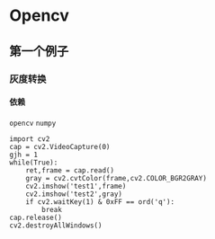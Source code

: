 # Opencv
## 第一个例子
### 灰度转换
#### 依赖
`opencv`
`numpy`

```
import cv2
cap = cv2.VideoCapture(0)
gjh = 1
while(True):
    ret,frame = cap.read()
    gray = cv2.cvtColor(frame,cv2.COLOR_BGR2GRAY)
    cv2.imshow('test1',frame)
    cv2.imshow('test2',gray)
    if cv2.waitKey(1) & 0xFF == ord('q'):
        break
cap.release()
cv2.destroyAllWindows()




```